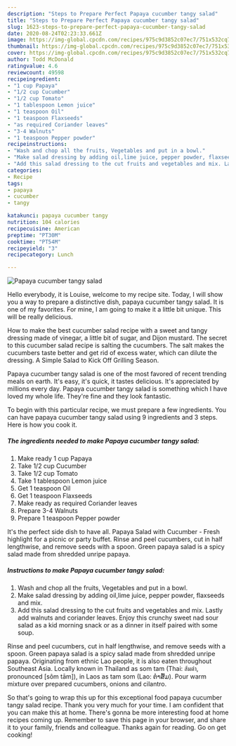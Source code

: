 ```yaml
---
description: "Steps to Prepare Perfect Papaya cucumber tangy salad"
title: "Steps to Prepare Perfect Papaya cucumber tangy salad"
slug: 1623-steps-to-prepare-perfect-papaya-cucumber-tangy-salad
date: 2020-08-24T02:23:33.661Z
image: https://img-global.cpcdn.com/recipes/975c9d3852c07ec7/751x532cq70/papaya-cucumber-tangy-salad-recipe-main-photo.jpg
thumbnail: https://img-global.cpcdn.com/recipes/975c9d3852c07ec7/751x532cq70/papaya-cucumber-tangy-salad-recipe-main-photo.jpg
cover: https://img-global.cpcdn.com/recipes/975c9d3852c07ec7/751x532cq70/papaya-cucumber-tangy-salad-recipe-main-photo.jpg
author: Todd McDonald
ratingvalue: 4.6
reviewcount: 49598
recipeingredient:
- "1 cup Papaya"
- "1/2 cup Cucumber"
- "1/2 cup Tomato"
- "1 tablespoon Lemon juice"
- "1 teaspoon Oil"
- "1 teaspoon Flaxseeds"
- "as required Coriander leaves"
- "3-4 Walnuts"
- "1 teaspoon Pepper powder"
recipeinstructions:
- "Wash and chop all the fruits, Vegetables and put in a bowl."
- "Make salad dressing by adding oil,lime juice, pepper powder, flaxseeds and mix."
- "Add this salad dressing to the cut fruits and vegetables and mix. Lastly add walnuts and coriander leaves. Enjoy this crunchy sweet nad sour salad as a kid morning snack or as a dinner in itself paired with some soup."
categories:
- Recipe
tags:
- papaya
- cucumber
- tangy

katakunci: papaya cucumber tangy 
nutrition: 104 calories
recipecuisine: American
preptime: "PT30M"
cooktime: "PT54M"
recipeyield: "3"
recipecategory: Lunch

---
```



![Papaya cucumber tangy salad](https://img-global.cpcdn.com/recipes/975c9d3852c07ec7/751x532cq70/papaya-cucumber-tangy-salad-recipe-main-photo.jpg)

Hello everybody, it is Louise, welcome to my recipe site. Today, I will show you a way to prepare a distinctive dish, papaya cucumber tangy salad. It is one of my favorites. For mine, I am going to make it a little bit unique. This will be really delicious.

How to make the best cucumber salad recipe with a sweet and tangy dressing made of vinegar, a little bit of sugar, and Dijon mustard. The secret to this cucumber salad recipe is salting the cucumbers. The salt makes the cucumbers taste better and get rid of excess water, which can dilute the dressing. A Simple Salad to Kick Off Grilling Season.

Papaya cucumber tangy salad is one of the most favored of recent trending meals on earth. It's easy, it's quick, it tastes delicious. It's appreciated by millions every day. Papaya cucumber tangy salad is something which I have loved my whole life. They're fine and they look fantastic.


To begin with this particular recipe, we must prepare a few ingredients. You can have papaya cucumber tangy salad using 9 ingredients and 3 steps. Here is how you cook it.

<!--inarticleads1-->

##### The ingredients needed to make Papaya cucumber tangy salad:

1. Make ready 1 cup Papaya
1. Take 1/2 cup Cucumber
1. Take 1/2 cup Tomato
1. Take 1 tablespoon Lemon juice
1. Get 1 teaspoon Oil
1. Get 1 teaspoon Flaxseeds
1. Make ready as required Coriander leaves
1. Prepare 3-4 Walnuts
1. Prepare 1 teaspoon Pepper powder


It&#39;s the perfect side dish to have all. Papaya Salad with Cucumber - Fresh highlight for a picnic or party buffet. Rinse and peel cucumbers, cut in half lengthwise, and remove seeds with a spoon. Green papaya salad is a spicy salad made from shredded unripe papaya. 

<!--inarticleads2-->

##### Instructions to make Papaya cucumber tangy salad:

1. Wash and chop all the fruits, Vegetables and put in a bowl.
1. Make salad dressing by adding oil,lime juice, pepper powder, flaxseeds and mix.
1. Add this salad dressing to the cut fruits and vegetables and mix. Lastly add walnuts and coriander leaves. Enjoy this crunchy sweet nad sour salad as a kid morning snack or as a dinner in itself paired with some soup.


Rinse and peel cucumbers, cut in half lengthwise, and remove seeds with a spoon. Green papaya salad is a spicy salad made from shredded unripe papaya. Originating from ethnic Lao people, it is also eaten throughout Southeast Asia. Locally known in Thailand as som tam (Thai: ส้มตำ, pronounced [sôm tām]), in Laos as tam som (Lao: ຕໍາສົ້ມ). Pour warm mixture over prepared cucumbers, onions and cilantro. 

So that's going to wrap this up for this exceptional food papaya cucumber tangy salad recipe. Thank you very much for your time. I am confident that you can make this at home. There's gonna be more interesting food at home recipes coming up. Remember to save this page in your browser, and share it to your family, friends and colleague. Thanks again for reading. Go on get cooking!
